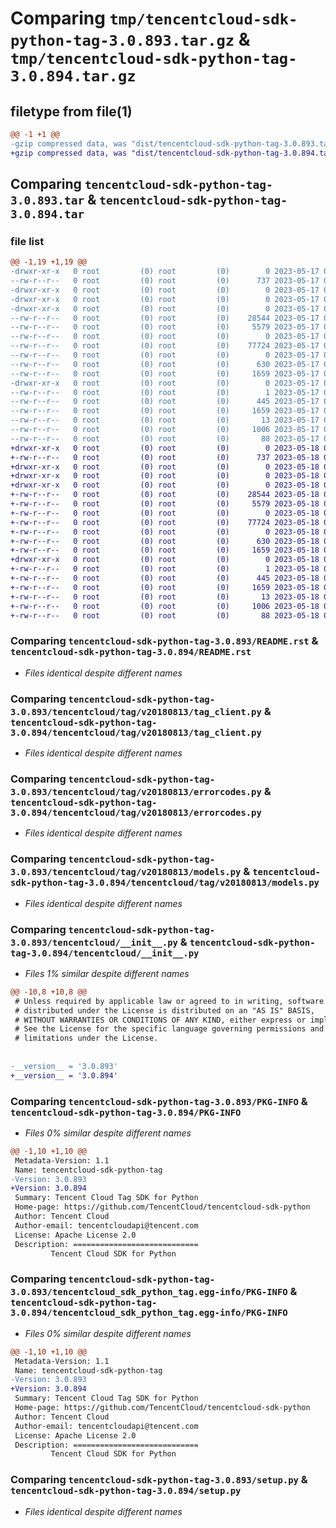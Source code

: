 # Comparing `tmp/tencentcloud-sdk-python-tag-3.0.893.tar.gz` & `tmp/tencentcloud-sdk-python-tag-3.0.894.tar.gz`

## filetype from file(1)

```diff
@@ -1 +1 @@
-gzip compressed data, was "dist/tencentcloud-sdk-python-tag-3.0.893.tar", last modified: Wed May 17 03:40:01 2023, max compression
+gzip compressed data, was "dist/tencentcloud-sdk-python-tag-3.0.894.tar", last modified: Thu May 18 00:36:28 2023, max compression
```

## Comparing `tencentcloud-sdk-python-tag-3.0.893.tar` & `tencentcloud-sdk-python-tag-3.0.894.tar`

### file list

```diff
@@ -1,19 +1,19 @@
-drwxr-xr-x   0 root         (0) root         (0)        0 2023-05-17 03:40:01.000000 tencentcloud-sdk-python-tag-3.0.893/
--rw-r--r--   0 root         (0) root         (0)      737 2023-05-17 03:40:01.000000 tencentcloud-sdk-python-tag-3.0.893/README.rst
-drwxr-xr-x   0 root         (0) root         (0)        0 2023-05-17 03:40:01.000000 tencentcloud-sdk-python-tag-3.0.893/tencentcloud/
-drwxr-xr-x   0 root         (0) root         (0)        0 2023-05-17 03:40:01.000000 tencentcloud-sdk-python-tag-3.0.893/tencentcloud/tag/
-drwxr-xr-x   0 root         (0) root         (0)        0 2023-05-17 03:40:01.000000 tencentcloud-sdk-python-tag-3.0.893/tencentcloud/tag/v20180813/
--rw-r--r--   0 root         (0) root         (0)    28544 2023-05-17 03:40:01.000000 tencentcloud-sdk-python-tag-3.0.893/tencentcloud/tag/v20180813/tag_client.py
--rw-r--r--   0 root         (0) root         (0)     5579 2023-05-17 03:40:01.000000 tencentcloud-sdk-python-tag-3.0.893/tencentcloud/tag/v20180813/errorcodes.py
--rw-r--r--   0 root         (0) root         (0)        0 2023-05-17 03:40:01.000000 tencentcloud-sdk-python-tag-3.0.893/tencentcloud/tag/v20180813/__init__.py
--rw-r--r--   0 root         (0) root         (0)    77724 2023-05-17 03:40:01.000000 tencentcloud-sdk-python-tag-3.0.893/tencentcloud/tag/v20180813/models.py
--rw-r--r--   0 root         (0) root         (0)        0 2023-05-17 03:40:01.000000 tencentcloud-sdk-python-tag-3.0.893/tencentcloud/tag/__init__.py
--rw-r--r--   0 root         (0) root         (0)      630 2023-05-17 03:40:01.000000 tencentcloud-sdk-python-tag-3.0.893/tencentcloud/__init__.py
--rw-r--r--   0 root         (0) root         (0)     1659 2023-05-17 03:40:01.000000 tencentcloud-sdk-python-tag-3.0.893/PKG-INFO
-drwxr-xr-x   0 root         (0) root         (0)        0 2023-05-17 03:40:01.000000 tencentcloud-sdk-python-tag-3.0.893/tencentcloud_sdk_python_tag.egg-info/
--rw-r--r--   0 root         (0) root         (0)        1 2023-05-17 03:40:01.000000 tencentcloud-sdk-python-tag-3.0.893/tencentcloud_sdk_python_tag.egg-info/dependency_links.txt
--rw-r--r--   0 root         (0) root         (0)      445 2023-05-17 03:40:01.000000 tencentcloud-sdk-python-tag-3.0.893/tencentcloud_sdk_python_tag.egg-info/SOURCES.txt
--rw-r--r--   0 root         (0) root         (0)     1659 2023-05-17 03:40:01.000000 tencentcloud-sdk-python-tag-3.0.893/tencentcloud_sdk_python_tag.egg-info/PKG-INFO
--rw-r--r--   0 root         (0) root         (0)       13 2023-05-17 03:40:01.000000 tencentcloud-sdk-python-tag-3.0.893/tencentcloud_sdk_python_tag.egg-info/top_level.txt
--rw-r--r--   0 root         (0) root         (0)     1006 2023-05-17 03:40:01.000000 tencentcloud-sdk-python-tag-3.0.893/setup.py
--rw-r--r--   0 root         (0) root         (0)       88 2023-05-17 03:40:01.000000 tencentcloud-sdk-python-tag-3.0.893/setup.cfg
+drwxr-xr-x   0 root         (0) root         (0)        0 2023-05-18 00:36:28.000000 tencentcloud-sdk-python-tag-3.0.894/
+-rw-r--r--   0 root         (0) root         (0)      737 2023-05-18 00:36:28.000000 tencentcloud-sdk-python-tag-3.0.894/README.rst
+drwxr-xr-x   0 root         (0) root         (0)        0 2023-05-18 00:36:28.000000 tencentcloud-sdk-python-tag-3.0.894/tencentcloud/
+drwxr-xr-x   0 root         (0) root         (0)        0 2023-05-18 00:36:28.000000 tencentcloud-sdk-python-tag-3.0.894/tencentcloud/tag/
+drwxr-xr-x   0 root         (0) root         (0)        0 2023-05-18 00:36:28.000000 tencentcloud-sdk-python-tag-3.0.894/tencentcloud/tag/v20180813/
+-rw-r--r--   0 root         (0) root         (0)    28544 2023-05-18 00:36:28.000000 tencentcloud-sdk-python-tag-3.0.894/tencentcloud/tag/v20180813/tag_client.py
+-rw-r--r--   0 root         (0) root         (0)     5579 2023-05-18 00:36:28.000000 tencentcloud-sdk-python-tag-3.0.894/tencentcloud/tag/v20180813/errorcodes.py
+-rw-r--r--   0 root         (0) root         (0)        0 2023-05-18 00:36:28.000000 tencentcloud-sdk-python-tag-3.0.894/tencentcloud/tag/v20180813/__init__.py
+-rw-r--r--   0 root         (0) root         (0)    77724 2023-05-18 00:36:28.000000 tencentcloud-sdk-python-tag-3.0.894/tencentcloud/tag/v20180813/models.py
+-rw-r--r--   0 root         (0) root         (0)        0 2023-05-18 00:36:28.000000 tencentcloud-sdk-python-tag-3.0.894/tencentcloud/tag/__init__.py
+-rw-r--r--   0 root         (0) root         (0)      630 2023-05-18 00:36:28.000000 tencentcloud-sdk-python-tag-3.0.894/tencentcloud/__init__.py
+-rw-r--r--   0 root         (0) root         (0)     1659 2023-05-18 00:36:28.000000 tencentcloud-sdk-python-tag-3.0.894/PKG-INFO
+drwxr-xr-x   0 root         (0) root         (0)        0 2023-05-18 00:36:28.000000 tencentcloud-sdk-python-tag-3.0.894/tencentcloud_sdk_python_tag.egg-info/
+-rw-r--r--   0 root         (0) root         (0)        1 2023-05-18 00:36:28.000000 tencentcloud-sdk-python-tag-3.0.894/tencentcloud_sdk_python_tag.egg-info/dependency_links.txt
+-rw-r--r--   0 root         (0) root         (0)      445 2023-05-18 00:36:28.000000 tencentcloud-sdk-python-tag-3.0.894/tencentcloud_sdk_python_tag.egg-info/SOURCES.txt
+-rw-r--r--   0 root         (0) root         (0)     1659 2023-05-18 00:36:28.000000 tencentcloud-sdk-python-tag-3.0.894/tencentcloud_sdk_python_tag.egg-info/PKG-INFO
+-rw-r--r--   0 root         (0) root         (0)       13 2023-05-18 00:36:28.000000 tencentcloud-sdk-python-tag-3.0.894/tencentcloud_sdk_python_tag.egg-info/top_level.txt
+-rw-r--r--   0 root         (0) root         (0)     1006 2023-05-18 00:36:28.000000 tencentcloud-sdk-python-tag-3.0.894/setup.py
+-rw-r--r--   0 root         (0) root         (0)       88 2023-05-18 00:36:28.000000 tencentcloud-sdk-python-tag-3.0.894/setup.cfg
```

### Comparing `tencentcloud-sdk-python-tag-3.0.893/README.rst` & `tencentcloud-sdk-python-tag-3.0.894/README.rst`

 * *Files identical despite different names*

### Comparing `tencentcloud-sdk-python-tag-3.0.893/tencentcloud/tag/v20180813/tag_client.py` & `tencentcloud-sdk-python-tag-3.0.894/tencentcloud/tag/v20180813/tag_client.py`

 * *Files identical despite different names*

### Comparing `tencentcloud-sdk-python-tag-3.0.893/tencentcloud/tag/v20180813/errorcodes.py` & `tencentcloud-sdk-python-tag-3.0.894/tencentcloud/tag/v20180813/errorcodes.py`

 * *Files identical despite different names*

### Comparing `tencentcloud-sdk-python-tag-3.0.893/tencentcloud/tag/v20180813/models.py` & `tencentcloud-sdk-python-tag-3.0.894/tencentcloud/tag/v20180813/models.py`

 * *Files identical despite different names*

### Comparing `tencentcloud-sdk-python-tag-3.0.893/tencentcloud/__init__.py` & `tencentcloud-sdk-python-tag-3.0.894/tencentcloud/__init__.py`

 * *Files 1% similar despite different names*

```diff
@@ -10,8 +10,8 @@
 # Unless required by applicable law or agreed to in writing, software
 # distributed under the License is distributed on an "AS IS" BASIS,
 # WITHOUT WARRANTIES OR CONDITIONS OF ANY KIND, either express or implied.
 # See the License for the specific language governing permissions and
 # limitations under the License.
 
 
-__version__ = '3.0.893'
+__version__ = '3.0.894'
```

### Comparing `tencentcloud-sdk-python-tag-3.0.893/PKG-INFO` & `tencentcloud-sdk-python-tag-3.0.894/PKG-INFO`

 * *Files 0% similar despite different names*

```diff
@@ -1,10 +1,10 @@
 Metadata-Version: 1.1
 Name: tencentcloud-sdk-python-tag
-Version: 3.0.893
+Version: 3.0.894
 Summary: Tencent Cloud Tag SDK for Python
 Home-page: https://github.com/TencentCloud/tencentcloud-sdk-python
 Author: Tencent Cloud
 Author-email: tencentcloudapi@tencent.com
 License: Apache License 2.0
 Description: ============================
         Tencent Cloud SDK for Python
```

### Comparing `tencentcloud-sdk-python-tag-3.0.893/tencentcloud_sdk_python_tag.egg-info/PKG-INFO` & `tencentcloud-sdk-python-tag-3.0.894/tencentcloud_sdk_python_tag.egg-info/PKG-INFO`

 * *Files 0% similar despite different names*

```diff
@@ -1,10 +1,10 @@
 Metadata-Version: 1.1
 Name: tencentcloud-sdk-python-tag
-Version: 3.0.893
+Version: 3.0.894
 Summary: Tencent Cloud Tag SDK for Python
 Home-page: https://github.com/TencentCloud/tencentcloud-sdk-python
 Author: Tencent Cloud
 Author-email: tencentcloudapi@tencent.com
 License: Apache License 2.0
 Description: ============================
         Tencent Cloud SDK for Python
```

### Comparing `tencentcloud-sdk-python-tag-3.0.893/setup.py` & `tencentcloud-sdk-python-tag-3.0.894/setup.py`

 * *Files identical despite different names*

